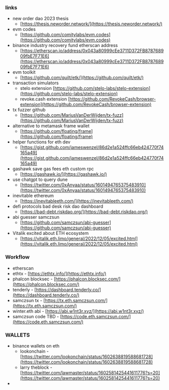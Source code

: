 ### links

- new order dao 2023 thesis
  - [https://thesis.neworder.network/](https://thesis.neworder.network/)
- evm codes 
  - [https://github.com/comitylabs/evm.codes](https://github.com/comitylabs/evm.codes)
- binance industry recovery fund etherscan address 
  - [https://etherscan.io/address/0x043a80999cEe3711D372FB878768909fbE7F71E6](https://etherscan.io/address/0x043a80999cEe3711D372FB878768909fbE7F71E6)
- evm toolkit
  - [https://github.com/quilt/etk/](https://github.com/quilt/etk/)
- transaction simulators
  - stelo extension [https://github.com/stelo-labs/stelo-extension](https://github.com/stelo-labs/stelo-extension)
  - revoke.cash extension [https://github.com/RevokeCash/browser-extension](https://github.com/RevokeCash/browser-extension)
- tx fuzzer github
  - [https://github.com/MariusVanDerWijden/tx-fuzz](https://github.com/MariusVanDerWijden/tx-fuzz)
- alternative to metamask frame wallet
  - [https://github.com/floating/frame](https://github.com/floating/frame)
- helper functions for eth dev
  - [https://gist.github.com/jameswenzel/86d2e1a524ffc66eb424770f74165a49](https://gist.github.com/jameswenzel/86d2e1a524ffc66eb424770f74165a49)
- gashawk save gas fees eth custom rpc 
  - [https://gashawk.io/](https://gashawk.io/)
- use chatgpt to query dune
  - [https://twitter.com/0xAnyaa/status/1601494765375483910](https://twitter.com/0xAnyaa/status/1601494765375483910)
- inevitable ethereum 
  - [https://inevitableeth.com/](https://inevitableeth.com/)
- defi protocols bad desk risk dao dashboard 
  - [https://bad-debt.riskdao.org/](https://bad-debt.riskdao.org/)
- abi guesser samczsun
  - [https://github.com/samczsun/abi-guesser](https://github.com/samczsun/abi-guesser)
- Vitalik excited about ETH ecosystem
  - [https://vitalik.eth.limo/general/2022/12/05/excited.html](https://vitalik.eth.limo/general/2022/12/05/excited.html)

### Workflow
- etherscan
- ethtx - [https://ethtx.info/](https://ethtx.info/)
- phalcon blocksec - [https://phalcon.blocksec.com/](https://phalcon.blocksec.com/)
- tenderly - [https://dashboard.tenderly.co/](https://dashboard.tenderly.co/)
- samczsun tx - [https://tx.eth.samczsun.com/](https://tx.eth.samczsun.com/)
- winter.eth abi - [https://abi.w1nt3r.xyz/](https://abi.w1nt3r.xyz/)
- samczsun code TBD - [https://code.eth.samczsun.com/](https://code.eth.samczsun.com/)


### WALLETS
- binance wallets on eth
  - lookonchain - [https://twitter.com/lookonchain/status/1602638819588681728](https://twitter.com/lookonchain/status/1602638819588681728)
  - larry theblock - [https://twitter.com/lawmaster/status/1602581425441611776?s=20](https://twitter.com/lawmaster/status/1602581425441611776?s=20)
- 